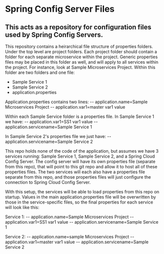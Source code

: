 # Spring Config Server Files

## This acts as a repository for configuration files used by Spring Config Servers.

This repository contains a heirarchical file structure of properties folders. Under the top level are project folders. Each project folder should contain a folder for each separate microservice within the project. Generic properties files may be placed in this folder as well, and will apply to all services within the project. For instance, look at Sample Microservices Project. Within this folder are two folders and one file:
  - Sample Service 1
  - Sample Service 2
  - application.properties

Application.properties contains two lines: 
  -- application.name=Sample Microservices Project
  -- application.var1=master var1 value
  
Within each Sample Service folder is a properties file. In Sample Service 1 we have:
  -- application.var1=SS1 var1 value
  -- application.servicename=Sample Service 1

In Sample Service 2's properties file we just have:
  -- application.servicename=Sample Service 2

This repo holds none of the code of the application, but assumes we have 3 services running: Sample Service 1, Sample Service 2, and a Spring Cloud Config Server. The config server will have its own properties file (separate from this repo), that will point to this git repo and allow it to host all of these properties files. The two services will each also have a properties file separate from this repo, and those properties files will just configure the connection to Spring Cloud Config Server.

With this setup, the services will be able to load properties from this repo on startup. Values in the main application.properties file will be overwritten by those in the service-specific files, so the final properties for each service will look like this:

Service 1:
  -- application.name=Sample Microservices Project
  -- application.var1=SS1 var1 value
  -- application.servicename=Sample Service 1

Service 2:
  -- application.name=sample Microservices Project
  -- application.var1=master var1 value
  -- application.servicename=Sample Service 2

